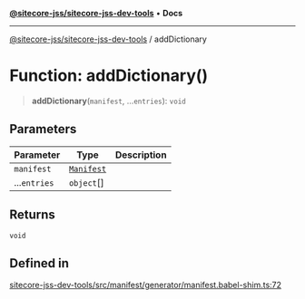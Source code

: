 [**@sitecore-jss/sitecore-jss-dev-tools**](../README.md) • **Docs**

***

[@sitecore-jss/sitecore-jss-dev-tools](../README.md) / addDictionary

# Function: addDictionary()

> **addDictionary**(`manifest`, ...`entries`): `void`

## Parameters

| Parameter | Type | Description |
| ------ | ------ | ------ |
| `manifest` | [`Manifest`](../interfaces/Manifest.md) |  |
| ...`entries` | `object`[] |  |

## Returns

`void`

## Defined in

[sitecore-jss-dev-tools/src/manifest/generator/manifest.babel-shim.ts:72](https://github.com/Sitecore/jss/blob/b543e221483be0d7e4e3ae7b76785619d291d2d3/packages/sitecore-jss-dev-tools/src/manifest/generator/manifest.babel-shim.ts#L72)
